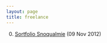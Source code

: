 ```yaml
---
layout: page
title: freelance
---
```


0. [Sortfolio Snoqualmie](/bookmark/2012/11/09/sortfolio-snoqualmie.html) (09 Nov 2012) 
